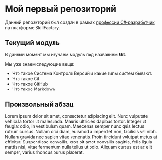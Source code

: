 # Мой первый репозиторий

Данный репозиторий был создан в рамках [профессии C#-разработчик](https://skillfactory.ru/csharp) на платформе SkillFactory.

## Текущий модуль
В данный момент мы изучаем модуль под названием **Git**.

Мы уже знаем следующие вещи:
* Что такое Система Контроля Версий и какие типы систем бывают.
* Что такое Git
* Что такое GitHub
* Что такое Markdown

## Произвольный абзац

Lorem ipsum dolor sit amet, consectetur adipiscing elit. Nunc vulputate vehicula tortor ut malesuada. Mauris ultricies dapibus tortor. Integer ut feugiat odio, in vestibulum quam. Maecenas semper nunc quis lectus rutrum cursus. Nullam orci diam, euismod a imperdiet non, facilisis vel nibh. Nullam gravida nec sapien vitae venenatis. Proin tincidunt volutpat metus at efficitur. Suspendisse convallis, eros sit amet convallis sagittis, felis ligula mattis nisi, vitae fermentum nulla tellus ut odio. Aliquam cursus est ac elit semper, varius rhoncus purus placerat.
